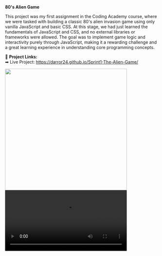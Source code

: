 **80's Alien Game**

This project was my first assignment in the Coding Academy course, where we were tasked with building a classic 80's alien invasion game using only vanilla JavaScript and basic CSS. 
At this stage, we had just learned the fundamentals of JavaScript and CSS, and no external libraries or frameworks were allowed. 
The goal was to implement game logic and interactivity purely through JavaScript, making it a rewarding challenge and a great learning experience in understanding core programming concepts.

🔗 **Project Links:**  
➡ Live Project: https://darror24.github.io/Sprint1-The-Alien-Game/

<img src="https://github.com/user-attachments/assets/734ebe02-6d0c-45c1-a481-b150a322769e" width="400">

<video width="400" controls>
  <source src="https://github.com/user-attachments/assets/c3738d03-0ca2-4c92-908a-5f4f4d6ae41f" type="video/mp4">
  Your browser does not support the video tag.
</video>
